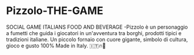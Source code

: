 # Pizzolo-THE-GAME
SOCIAL GAME ITALIANS FOOD AND BEVERAGE -Pizzolo è un personaggio a fumetti che guida i giocatori in un'avventura tra borghi, prodotti tipici e tradizioni italiane. Un piccolo fornaio con cuore gigante, simbolo di cultura, gioco e gusto 100% Made in Italy. 🇮🇹🔥🍕
